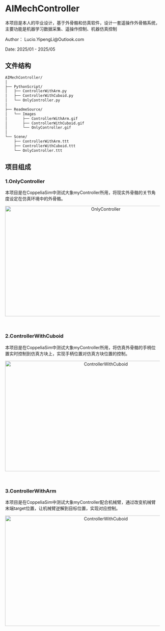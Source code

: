 <h1>AIMechController</h1>
<p>本项目是本人的毕业设计，基于外骨骼和仿真软件，设计一套遥操作外骨骼系统，主要功能是机器学习数据采集、遥操作控制、机器仿真控制</p>
<p>Author： Lucio.YipengLi@Outlook.com</p>
<p>Date:  2025/01 - 2025/05 </p>

<h2>文件结构</h2>

```markdown
AIMechController/
│
├── PythonScript/
│   ├── ControllerWithArm.py
│   ├── ControllerWithCuboid.py
│   └── OnlyController.py
│
├── ReadmeSource/
│   └── Images
│       ├── ControllerWithArm.gif
│       ├── ControllerWithCuboid.gif
│       └── OnlyController.gif
│
└── Scene/
    ├── ControllerWithArm.ttt
    ├── ControllerWithCuboid.ttt
    └── OnlyController.ttt
```

<h2> 项目组成 </h2>
<h3> 1.OnlyController</h3>
<p>本项目是在CoppeliaSim中测试大象myController所用，将现实外骨骼的关节角度设定在仿真环境中的外骨骼。</p>
<p align="center">
  <img src="ReadmeSource/Images/OnlyController.gif" alt="OnlyController" width = "640" height = "360"/>
</p>
<br>
<h3> 2.ControllerWithCuboid</h3>
<p>本项目是在CoppeliaSim中测试大象myController所用，将仿真外骨骼的手柄位置实时控制到仿真方块上，实现手柄位置对仿真方块位置的控制。</p>
<p align="center">
  <img src="ReadmeSource/Images/ControllerWithCuboid.gif" alt="ControllerWithCuboid" width = "640" height = "360"/>
</p>
<br>
<h3> 3.ControllerWithArm</h3>
<p>本项目是在CoppeliaSim中测试大象myController配合机械臂，通过改变机械臂末端target位置，让机械臂逆解到目标位置，实现对应控制。</p>
<p align="center">
  <img src="ReadmeSource/Images/ControllerWithArm.gif" alt="ControllerWithCuboid" width = "640" height = "360"/>
</p>


